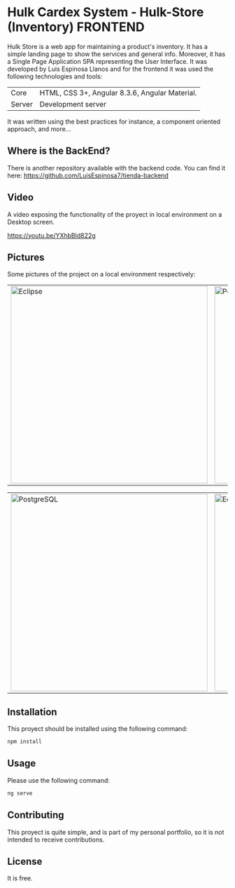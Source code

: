 # Hulk Cardex System - Hulk-Store (Inventory) FRONTEND

Hulk Store is a web app for maintaining a product's inventory. It has a simple landing page to show the services and general info.
Moreover, it has a Single Page Application SPA representing the User Interface. It was developed by Luis Espinosa Llanos and for the frontend it was used the following technologies and tools: 

<table style="width:100%">
  <tr>
    <td>
  	Core	
    </td>
    <td>
  	HTML, CSS 3+, Angular 8.3.6, Angular Material.
    </td>
  </tr>
  <tr>
    <td>
  	Server	
    </td>
    <td>
  	Development server
    </td>
  </tr>
</table>

It was written using the best practices for instance, a component oriented approach, and more... 

## Where is the BackEnd?
There is another repository available with the backend code. You can find it here:
https://github.com/LuisEspinosa7/tienda-backend

## Video
A video exposing the functionality of the proyect in local environment on a Desktop screen.

https://youtu.be/YXhbBld822g

## Pictures
Some pictures of the project on a local environment respectively:


<table style="width:100%">
  <tr>
    <td>
  		<img width="450" alt="Eclipse" src="https://user-images.githubusercontent.com/56041525/166089039-6eec7105-c129-41c5-8acd-3ba829a21f5a.PNG">
	  </td>
    <td>
  	<img width="450" alt="PostMan" src="https://user-images.githubusercontent.com/56041525/166089052-76cf4b71-97c3-43ae-9c99-5e39ada08ce9.PNG">
    </td>
  </tr>
</table>

<table style="width:100%">
  <tr>
    <td>
  		<img width="450" alt="PostgreSQL" src="https://user-images.githubusercontent.com/56041525/166089064-5936b60b-fa9f-4240-b00d-ef7d76c8c44e.PNG">
	  </td>
    <td>
	<img width="450" alt="Eclipse" src="https://user-images.githubusercontent.com/56041525/166089067-23ab4eac-ae83-425c-be50-6728d9bd5e06.PNG">
    </td>
  </tr>
</table>


## Installation

This proyect should be installed using the following command:
```bash
npm install
```

## Usage
Please use the following command:

```bash
ng serve
```

## Contributing
This proyect is quite simple, and is part of my personal portfolio, so it is not intended to receive contributions.


## License
It is free.
